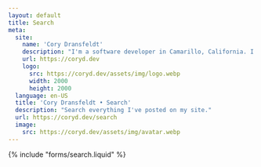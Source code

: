 ```yaml
---
layout: default
title: Search
meta:
  site:
    name: 'Cory Dransfeldt'
    description: "I'm a software developer in Camarillo, California. I enjoy hanging out with my beautiful family and 4 rescue dogs, technology, automation, music, writing, reading and tv and movies."
    url: https://coryd.dev
    logo:
      src: https://coryd.dev/assets/img/logo.webp
      width: 2000
      height: 2000
  language: en-US
  title: 'Cory Dransfeldt • Search'
  description: "Search everything I've posted on my site."
  url: https://coryd.dev/search
  image:
    src: https://coryd.dev/assets/img/avatar.webp
---
```

{% include "forms/search.liquid" %}
